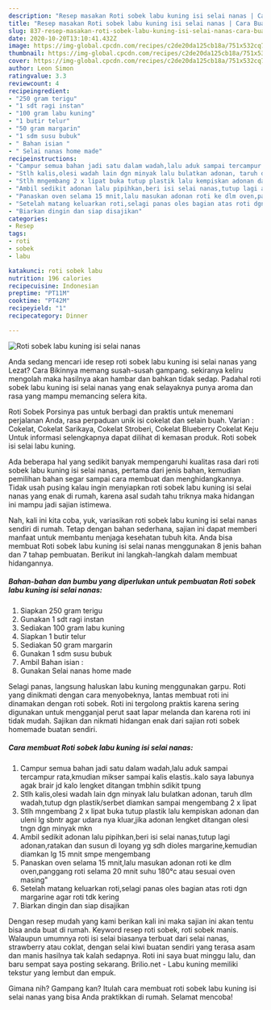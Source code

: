 ```yaml
---
description: "Resep masakan Roti sobek labu kuning isi selai nanas | Cara Buat Roti sobek labu kuning isi selai nanas Yang Bikin Ngiler"
title: "Resep masakan Roti sobek labu kuning isi selai nanas | Cara Buat Roti sobek labu kuning isi selai nanas Yang Bikin Ngiler"
slug: 837-resep-masakan-roti-sobek-labu-kuning-isi-selai-nanas-cara-buat-roti-sobek-labu-kuning-isi-selai-nanas-yang-bikin-ngiler
date: 2020-10-20T13:10:41.432Z
image: https://img-global.cpcdn.com/recipes/c2de20da125cb18a/751x532cq70/roti-sobek-labu-kuning-isi-selai-nanas-foto-resep-utama.jpg
thumbnail: https://img-global.cpcdn.com/recipes/c2de20da125cb18a/751x532cq70/roti-sobek-labu-kuning-isi-selai-nanas-foto-resep-utama.jpg
cover: https://img-global.cpcdn.com/recipes/c2de20da125cb18a/751x532cq70/roti-sobek-labu-kuning-isi-selai-nanas-foto-resep-utama.jpg
author: Leon Simon
ratingvalue: 3.3
reviewcount: 4
recipeingredient:
- "250 gram terigu"
- "1 sdt ragi instan"
- "100 gram labu kuning"
- "1 butir telur"
- "50 gram margarin"
- "1 sdm susu bubuk"
- " Bahan isian "
- " Selai nanas home made"
recipeinstructions:
- "Campur semua bahan jadi satu dalam wadah,lalu aduk sampai tercampur rata,kmudian mikser sampai kalis elastis..kalo saya labunya agak brair jd kalo lengket ditangan tmbhin sdikit tpung"
- "Stlh kalis,olesi wadah lain dgn minyak lalu bulatkan adonan, taruh dlm wadah,tutup dgn plastik/serbet diamkan sampai mengembang 2 x lipat"
- "Stlh mngembang 2 x lipat buka tutup plastik lalu kempiskan adonan dan uleni lg sbntr agar udara nya kluar,jika adonan lengket ditangan olesi tngn dgn minyak mkn"
- "Ambil sedikit adonan lalu pipihkan,beri isi selai nanas,tutup lagi adonan,ratakan dan susun di loyang yg sdh dioles margarine,kemudian diamkan lg 15 mnit smpe mengembang"
- "Panaskan oven selama 15 mnit,lalu masukan adonan roti ke dlm oven,panggang roti selama 20 mnit suhu 180°c atau sesuai oven masing&#34;"
- "Setelah matang keluarkan roti,selagi panas oles bagian atas roti dgn margarine agar roti tdk kering"
- "Biarkan dingin dan siap disajikan"
categories:
- Resep
tags:
- roti
- sobek
- labu

katakunci: roti sobek labu 
nutrition: 196 calories
recipecuisine: Indonesian
preptime: "PT11M"
cooktime: "PT42M"
recipeyield: "1"
recipecategory: Dinner

---
```



![Roti sobek labu kuning isi selai nanas](https://img-global.cpcdn.com/recipes/c2de20da125cb18a/751x532cq70/roti-sobek-labu-kuning-isi-selai-nanas-foto-resep-utama.jpg)

Anda sedang mencari ide resep roti sobek labu kuning isi selai nanas yang Lezat? Cara Bikinnya memang susah-susah gampang. sekiranya keliru mengolah maka hasilnya akan hambar dan bahkan tidak sedap. Padahal roti sobek labu kuning isi selai nanas yang enak selayaknya punya aroma dan rasa yang mampu memancing selera kita.

Roti Sobek Porsinya pas untuk berbagi dan praktis untuk menemani perjalanan Anda, rasa perpaduan unik isi cokelat dan selain buah. Varian : Cokelat, Cokelat Sarikaya, Cokelat Stroberi, Cokelat Blueberry Cokelat Keju Untuk informasi selengkapnya dapat dilihat di kemasan produk. Roti sobek isi selai labu kuning.

Ada beberapa hal yang sedikit banyak mempengaruhi kualitas rasa dari roti sobek labu kuning isi selai nanas, pertama dari jenis bahan, kemudian pemilihan bahan segar sampai cara membuat dan menghidangkannya. Tidak usah pusing kalau ingin menyiapkan roti sobek labu kuning isi selai nanas yang enak di rumah, karena asal sudah tahu triknya maka hidangan ini mampu jadi sajian istimewa.


Nah, kali ini kita coba, yuk, variasikan roti sobek labu kuning isi selai nanas sendiri di rumah. Tetap dengan bahan sederhana, sajian ini dapat memberi manfaat untuk membantu menjaga kesehatan tubuh kita. Anda bisa membuat Roti sobek labu kuning isi selai nanas menggunakan 8 jenis bahan dan 7 tahap pembuatan. Berikut ini langkah-langkah dalam membuat hidangannya.

<!--inarticleads1-->

##### Bahan-bahan dan bumbu yang diperlukan untuk pembuatan Roti sobek labu kuning isi selai nanas:

1. Siapkan 250 gram terigu
1. Gunakan 1 sdt ragi instan
1. Sediakan 100 gram labu kuning
1. Siapkan 1 butir telur
1. Sediakan 50 gram margarin
1. Gunakan 1 sdm susu bubuk
1. Ambil  Bahan isian :
1. Gunakan  Selai nanas home made


Selagi panas, langsung haluskan labu kuning menggunakan garpu. Roti yang dinikmati dengan cara menyobeknya, lantas membuat roti ini dinamakan dengan roti sobek. Roti ini tergolong praktis karena sering digunakan untuk mengganjal perut saat lapar melanda dan karena roti ini tidak mudah. Sajikan dan nikmati hidangan enak dari sajian roti sobek homemade buatan sendiri. 

<!--inarticleads2-->

##### Cara membuat Roti sobek labu kuning isi selai nanas:

1. Campur semua bahan jadi satu dalam wadah,lalu aduk sampai tercampur rata,kmudian mikser sampai kalis elastis..kalo saya labunya agak brair jd kalo lengket ditangan tmbhin sdikit tpung
1. Stlh kalis,olesi wadah lain dgn minyak lalu bulatkan adonan, taruh dlm wadah,tutup dgn plastik/serbet diamkan sampai mengembang 2 x lipat
1. Stlh mngembang 2 x lipat buka tutup plastik lalu kempiskan adonan dan uleni lg sbntr agar udara nya kluar,jika adonan lengket ditangan olesi tngn dgn minyak mkn
1. Ambil sedikit adonan lalu pipihkan,beri isi selai nanas,tutup lagi adonan,ratakan dan susun di loyang yg sdh dioles margarine,kemudian diamkan lg 15 mnit smpe mengembang
1. Panaskan oven selama 15 mnit,lalu masukan adonan roti ke dlm oven,panggang roti selama 20 mnit suhu 180°c atau sesuai oven masing&#34;
1. Setelah matang keluarkan roti,selagi panas oles bagian atas roti dgn margarine agar roti tdk kering
1. Biarkan dingin dan siap disajikan


Dengan resep mudah yang kami berikan kali ini maka sajian ini akan tentu bisa anda buat di rumah. Keyword resep roti sobek, roti sobek manis. Walaupun umumnya roti isi selai biasanya terbuat dari selai nanas, strawberry atau coklat, dengan selai kiwi buatan sendiri yang terasa asam dan manis hasilnya tak kalah sedapnya. Roti ini saya buat minggu lalu, dan baru sempat saya posting sekarang. Brilio.net - Labu kuning memiliki tekstur yang lembut dan empuk. 

Gimana nih? Gampang kan? Itulah cara membuat roti sobek labu kuning isi selai nanas yang bisa Anda praktikkan di rumah. Selamat mencoba!
